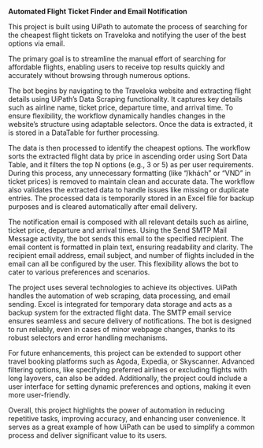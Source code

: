 **Automated Flight Ticket Finder and Email Notification**

This project is built using UiPath to automate the process of searching for the cheapest flight tickets on Traveloka and notifying the user of the best options via email. 

The primary goal is to streamline the manual effort of searching for affordable flights, enabling users to receive top results quickly and accurately without browsing through numerous options.

The bot begins by navigating to the Traveloka website and extracting flight details using UiPath’s Data Scraping functionality. It captures key details such as airline name, ticket price, departure time, and arrival time. To ensure flexibility, the workflow dynamically handles changes in the website’s structure using adaptable selectors. Once the data is extracted, it is stored in a DataTable for further processing.

The data is then processed to identify the cheapest options. The workflow sorts the extracted flight data by price in ascending order using Sort Data Table, and it filters the top N options (e.g., 3 or 5) as per user requirements. During this process, any unnecessary formatting (like “/khách” or “VND” in ticket prices) is removed to maintain clean and accurate data. The workflow also validates the extracted data to handle issues like missing or duplicate entries. The processed data is temporarily stored in an Excel file for backup purposes and is cleared automatically after email delivery.

The notification email is composed with all relevant details such as airline, ticket price, departure and arrival times. Using the Send SMTP Mail Message activity, the bot sends this email to the specified recipient. The email content is formatted in plain text, ensuring readability and clarity. The recipient email address, email subject, and number of flights included in the email can all be configured by the user. This flexibility allows the bot to cater to various preferences and scenarios.

The project uses several technologies to achieve its objectives. UiPath handles the automation of web scraping, data processing, and email sending. Excel is integrated for temporary data storage and acts as a backup system for the extracted flight data. The SMTP email service ensures seamless and secure delivery of notifications. The bot is designed to run reliably, even in cases of minor webpage changes, thanks to its robust selectors and error handling mechanisms.

For future enhancements, this project can be extended to support other travel booking platforms such as Agoda, Expedia, or Skyscanner. Advanced filtering options, like specifying preferred airlines or excluding flights with long layovers, can also be added. Additionally, the project could include a user interface for setting dynamic preferences and options, making it even more user-friendly.

Overall, this project highlights the power of automation in reducing repetitive tasks, improving accuracy, and enhancing user convenience. It serves as a great example of how UiPath can be used to simplify a common process and deliver significant value to its users.
